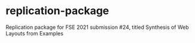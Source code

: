 # replication-package
Replication package for FSE 2021 submission #24, titled Synthesis of Web Layouts from Examples
